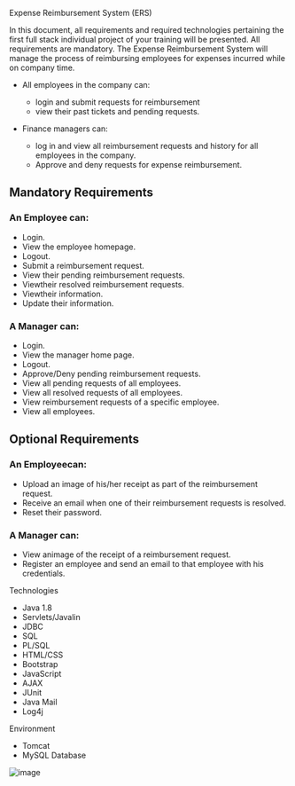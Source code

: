 Expense Reimbursement System (ERS)

In this document, all requirements and required technologies pertaining the first full stack individual 
project of your training will be presented. 
All requirements are mandatory.
The Expense Reimbursement System will manage the process of reimbursing employees for expenses 
incurred while on company time. 
- All employees in the company can:
  - login and submit requests for reimbursement
  - view their past tickets and pending requests.
  
- Finance managers can: 
  - log in and view all reimbursement requests and history for all employees in the company.
  - Approve and deny requests for expense reimbursement.

## Mandatory Requirements
### An Employee can:
  - Login.
  - View the employee homepage.
  - Logout.
  - Submit a reimbursement request.
  - View their pending reimbursement requests.
  - Viewtheir resolved reimbursement requests.
  - Viewtheir information.
  - Update their information.

### A Manager can:
  - Login.
  - View the manager home page.
  - Logout.
  - Approve/Deny pending reimbursement requests.
  - View all pending requests of all employees.
  - View all resolved requests of all employees.
  - View reimbursement requests of a specific employee.
  - View all employees.

## Optional Requirements
### An Employeecan:
  - Upload an image of his/her receipt as part of the reimbursement request.
  - Receive an email when one of their reimbursement requests is resolved.
  - Reset their password.

### A Manager can:
  - View animage of the receipt of a reimbursement request.
  - Register an employee and send an email to that employee with his credentials. 

Technologies
  - Java 1.8
  - Servlets/Javalin
  - JDBC
  - SQL
  - PL/SQL
  - HTML/CSS
  - Bootstrap
  - JavaScript
  - AJAX
  - JUnit
  - Java Mail
  - Log4j

Environment
  - Tomcat
  - MySQL Database
  
  ![image](https://user-images.githubusercontent.com/8829018/187972902-628b43f3-bf0d-45b4-ba61-0dfa8ac6c533.png)

